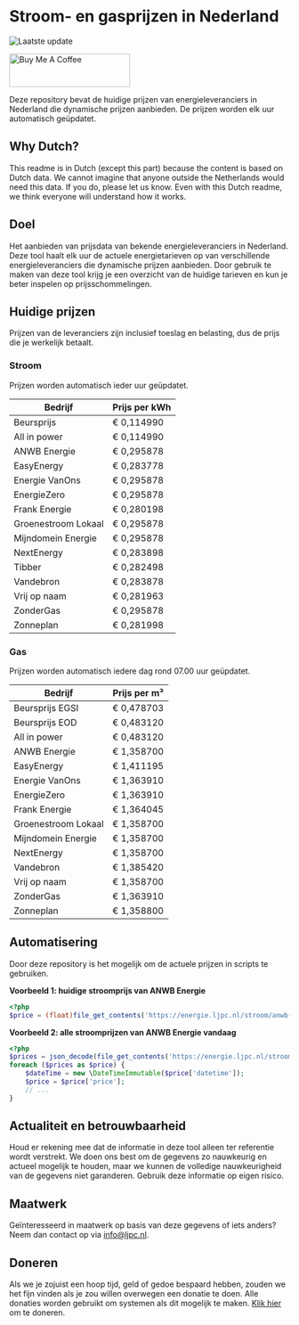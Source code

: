 # Stroom- en gasprijzen in Nederland

![Laatste update](https://img.shields.io/badge/laatste%20update-2025--01--26%2015%3A00%20CET-brightgreen)

<a href="https://www.buymeacoffee.com/Lars-" target="_blank"><img src="https://cdn.buymeacoffee.com/buttons/v2/default-orange.png" alt="Buy Me A Coffee" height="60" style="height: 60px !important;width: 217px !important;" ></a>

Deze repository bevat de huidige prijzen van energieleveranciers in Nederland die dynamische prijzen aanbieden. De prijzen worden elk uur automatisch geüpdatet.

## Why Dutch?

This readme is in Dutch (except this part) because the content is based on Dutch data. We cannot imagine that anyone outside the Netherlands would need this data. If you do, please let us know. Even with this Dutch readme, we think
everyone will understand how it works.

## Doel

Het aanbieden van prijsdata van bekende energieleveranciers in Nederland. Deze tool haalt elk uur de actuele energietarieven op van verschillende energieleveranciers die dynamische prijzen aanbieden. Door gebruik te maken van deze tool
krijg je een overzicht van de huidige tarieven en kun je beter inspelen op prijsschommelingen.

## Huidige prijzen

Prijzen van de leveranciers zijn inclusief toeslag en belasting, dus de prijs die je werkelijk betaalt.

### Stroom

Prijzen worden automatisch ieder uur geüpdatet.

 Bedrijf | Prijs per kWh 
---------|---------------
Beursprijs | € 0,114990
All in power | € 0,114990
ANWB Energie | € 0,295878
EasyEnergy | € 0,283778
Energie VanOns | € 0,295878
EnergieZero | € 0,295878
Frank Energie | € 0,280198
Groenestroom Lokaal | € 0,295878
Mijndomein Energie | € 0,295878
NextEnergy | € 0,283898
Tibber | € 0,282498
Vandebron | € 0,283878
Vrij op naam | € 0,281963
ZonderGas | € 0,295878
Zonneplan | € 0,281998


### Gas

Prijzen worden automatisch iedere dag rond 07.00 uur geüpdatet.

 Bedrijf | Prijs per m³ 
---------|--------------
Beursprijs EGSI | € 0,478703
Beursprijs EOD | € 0,483120
All in power | € 0,483120
ANWB Energie | € 1,358700
EasyEnergy | € 1,411195
Energie VanOns | € 1,363910
EnergieZero | € 1,363910
Frank Energie | € 1,364045
Groenestroom Lokaal | € 1,358700
Mijndomein Energie | € 1,358700
NextEnergy | € 1,358700
Vandebron | € 1,385420
Vrij op naam | € 1,358700
ZonderGas | € 1,363910
Zonneplan | € 1,358800


## Automatisering

Door deze repository is het mogelijk om de actuele prijzen in scripts te gebruiken.

**Voorbeeld 1: huidige stroomprijs van ANWB Energie**

```php
<?php
$price = (float)file_get_contents('https://energie.ljpc.nl/stroom/anwb-energie-nu.txt');

```

**Voorbeeld 2: alle stroomprijzen van ANWB Energie vandaag**

```php
<?php
$prices = json_decode(file_get_contents('https://energie.ljpc.nl/stroom/all-in-power-vandaag.json'),true);
foreach ($prices as $price) {
    $dateTime = new \DateTimeImmutable($price['datetime']);
    $price = $price['price'];
    // ...
}
```

## Actualiteit en betrouwbaarheid

Houd er rekening mee dat de informatie in deze tool alleen ter referentie wordt verstrekt. We doen ons best om de gegevens zo nauwkeurig en actueel mogelijk te houden, maar we kunnen de volledige nauwkeurigheid van de gegevens niet
garanderen. Gebruik deze informatie op eigen risico.

## Maatwerk

Geïnteresseerd in maatwerk op basis van deze gegevens of iets anders? Neem dan contact op
via [info@ljpc.nl](mailto:info@ljpc.nl?subject=Energie%20prijzen).

## Doneren

Als we je zojuist een hoop tijd, geld of gedoe bespaard hebben, zouden we het fijn vinden als je zou willen overwegen een
donatie te doen. Alle donaties worden gebruikt om systemen als dit mogelijk te
maken. [Klik hier](https://www.buymeacoffee.com/Lars-) om te doneren.
